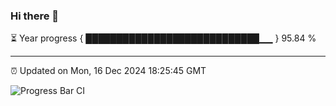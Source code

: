 ### Hi there 👋

⏳ Year progress { ████████████████████████████▁▁ } 95.84 %

---

⏰ Updated on Mon, 16 Dec 2024 18:25:45 GMT

![Progress Bar CI](https://github.com/liununu/liununu/workflows/Progress%20Bar%20CI/badge.svg)
